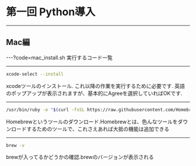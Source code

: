 # 第一回 Python導入

---

## Mac編

---?code=mac_install.sh
実行するコード一覧

---
```sh
xcode-select --install
```
xcodeツールのインストール.
これ以降の作業を実行するために必要です.
英語のポップアップが表示されますが、基本的にAgreeを選択していればOKです.

---
```sh
/usr/bin/ruby -e "$(curl -fsSL https://raw.githubusercontent.com/Homebrew/install/master/install)"
```
Homebrewというツールのダウンロード.Homebrewとは、色んなツールをダウンロードするためのツールで、これさえあれば大抵の機能は追加できる

---
```sh
brew -v
```
brewが入ってるかどうかの確認.brewのバージョンが表示される